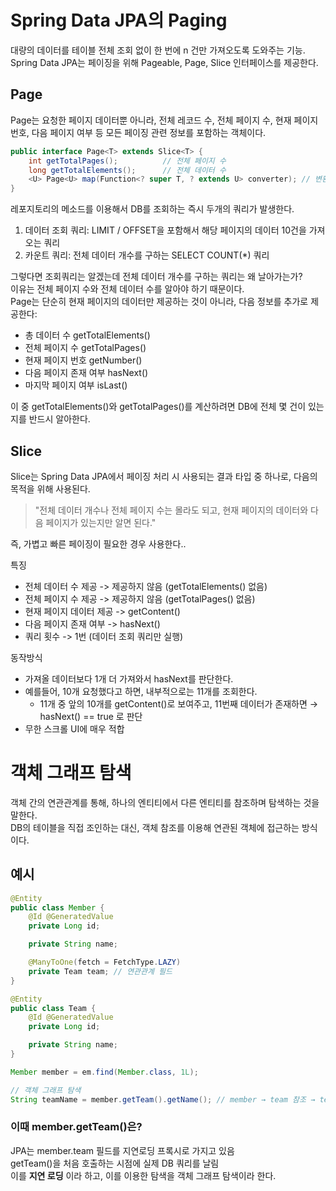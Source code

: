 # Spring Data JPA의 Paging

대량의 데이터를 테이블 전체 조회 없이 한 번에 n 건만 가져오도록 도와주는 기능.  
Spring Data JPA는 페이징을 위해 Pageable, Page, Slice 인터페이스를 제공한다.

## Page
Page는 요청한 페이지 데이터뿐 아니라, 전체 레코드 수, 전체 페이지 수, 현재 페이지 번호, 다음 페이지 여부 등 모든 페이징 관련 정보를 포함하는 객체이다.

```java
public interface Page<T> extends Slice<T> {
    int getTotalPages();          // 전체 페이지 수
    long getTotalElements();      // 전체 데이터 수
    <U> Page<U> map(Function<? super T, ? extends U> converter); // 변환
}
```

레포지토리의 메소드를 이용해서 DB를 조회하는 즉시 두개의 쿼리가 발생한다.
1. 데이터 조회 쿼리: LIMIT / OFFSET을 포함해서 해당 페이지의 데이터 10건을 가져오는 쿼리
2. 카운트 쿼리: 전체 데이터 개수를 구하는 SELECT COUNT(*) 쿼리

그렇다면 조회쿼리는 알겠는데 전체 데이터 개수를 구하는 쿼리는 왜 날아가는가?  
이유는 전체 페이지 수와 전체 데이터 수를 알아야 하기 때문이다.  
Page<T>는 단순히 현재 페이지의 데이터만 제공하는 것이 아니라, 다음 정보를 추가로 제공한다: 
- 총 데이터 수	getTotalElements()
- 전체 페이지 수	getTotalPages()
- 현재 페이지 번호	getNumber()
- 다음 페이지 존재 여부	hasNext() 
- 마지막 페이지 여부	isLast()  

이 중 getTotalElements()와 getTotalPages()를 계산하려면 DB에 전체 몇 건이 있는지를 반드시 알아한다.

## Slice
Slice<T>는 Spring Data JPA에서 페이징 처리 시 사용되는 결과 타입 중 하나로, 다음의 목적을 위해 사용된다.
> "전체 데이터 개수나 전체 페이지 수는 몰라도 되고, 현재 페이지의 데이터와 다음 페이지가 있는지만 알면 된다."

즉, 가볍고 빠른 페이징이 필요한 경우 사용한다..

특징

- 전체 데이터 수 제공 -> 제공하지 않음 (getTotalElements() 없음)
- 전체 페이지 수 제공 -> 제공하지 않음 (getTotalPages() 없음)
- 현재 페이지 데이터 제공 ->	getContent()
- 다음 페이지 존재 여부 -> hasNext()
- 쿼리 횟수 -> 1번 (데이터 조회 쿼리만 실행)

동작방식  
- 가져올 데이터보다 1개 더 가져와서 hasNext를 판단한다.
- 예를들어,  10개 요청했다고 하면, 내부적으로는 11개를 조회한다.
    - 11개 중 앞의 10개를 getContent()로 보여주고,
      11번째 데이터가 존재하면 → hasNext() == true 로 판단
- 무한 스크롤 UI에 매우 적합




# 객체 그래프 탐색
객체 간의 연관관계를 통해, 하나의 엔티티에서 다른 엔티티를 참조하며 탐색하는 것을 말한다.  
DB의 테이블을 직접 조인하는 대신, 객체 참조를 이용해 연관된 객체에 접근하는 방식이다.

## 예시
```java
@Entity
public class Member {
    @Id @GeneratedValue
    private Long id;

    private String name;

    @ManyToOne(fetch = FetchType.LAZY)
    private Team team; // 연관관계 필드
}
```

```java
@Entity
public class Team {
    @Id @GeneratedValue
    private Long id;

    private String name;
}
```

```java
Member member = em.find(Member.class, 1L);

// 객체 그래프 탐색
String teamName = member.getTeam().getName(); // member → team 참조 → team.name 접근
```
### 이때 member.getTeam()은?
JPA는 member.team 필드를 지연로딩 프록시로 가지고 있음  
getTeam()을 처음 호출하는 시점에 실제 DB 쿼리를 날림  
이를 **지연 로딩** 이라 하고, 이를 이용한 탐색을 객체 그래프 탐색이라 한다.

